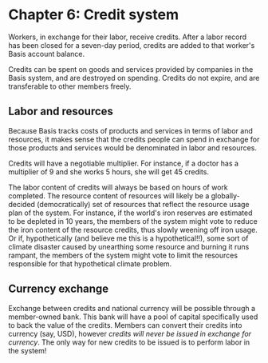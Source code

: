 # Chapter 6: Credit system

Workers, in exchange for their labor, receive credits. After a labor record has been closed for a seven-day period, credits are added to that worker's Basis account balance.

Credits can be spent on goods and services provided by companies in the Basis system, and are destroyed on spending. Credits do not expire, and are transferable to other members freely.

## Labor and resources

Because Basis tracks costs of products and services in terms of labor and resources, it makes sense that the credits people can spend in exchange for those products and services would be denominated in labor and resources.

Credits will have a negotiable multiplier. For instance, if a doctor has a multiplier of 9 and she works 5 hours, she will get 45 credits.

The labor content of credits will always be based on hours of work completed. The resource content of resources will likely be a globally-decided (democratically) set of resources that reflect the resource usage plan of the system. For instance, if the world's iron reserves are estimated to be depleted in 10 years, the members of the system might vote to reduce the iron content of the resource credits, thus slowly weening off iron usage. Or if, hypothetically (and believe me this is a hypothetical!!), some sort of climate disaster caused by unearthing some resource and burning it runs rampant, the members of the system might vote to limit the resources responsible for that hypothetical climate problem.

## Currency exchange

Exchange between credits and national currency will be possible through a member-owned bank. This bank will have a pool of capital specifically used to back the value of the credits. Members can convert their credits into currency (say, USD), however *credits will never be issued in exchange for currency*. The only way for new credits to be issued is to perform labor in the system!

